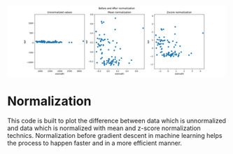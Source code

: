 <img align="middle" width="500" alt="plot norm" src="https://github.com/SrimanPolusani/normalization/blob/master/spread_norm.png?raw=true">
<h1>Normalization</h1> 
This code is built to plot the difference between data which is unnormalized and data which is normalized with mean and z-score normalization technics.
Normalization before gradient descent in machine learning helps the process to happen faster and in a more efficient manner.

